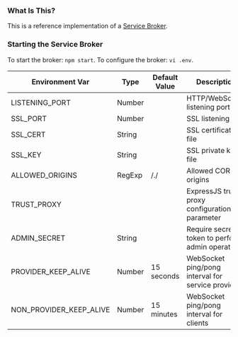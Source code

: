 ### What Is This?
This is a reference implementation of a [Service Broker](https://github.com/ken107/service-broker/wiki/Specification).

### Starting the Service Broker
To start the broker: `npm start`.
To configure the broker: `vi .env`.

Environment Var | Type | Default Value | Description
--------------- | ---- | ----------- | -----------
LISTENING_PORT | Number | | HTTP/WebSocket listening port
SSL_PORT | Number | | SSL listening port
SSL_CERT | String | | SSL certificate file
SSL_KEY | String | | SSL private key file
ALLOWED_ORIGINS | RegExp | /./ | Allowed CORS origins
TRUST_PROXY | | | ExpressJS trust proxy configuration parameter
ADMIN_SECRET | String | | Require secret token to perform admin operations
PROVIDER_KEEP_ALIVE | Number | 15 seconds | WebSocket ping/pong interval for service providers
NON_PROVIDER_KEEP_ALIVE | Number | 15 minutes | WebSocket ping/pong interval for clients
